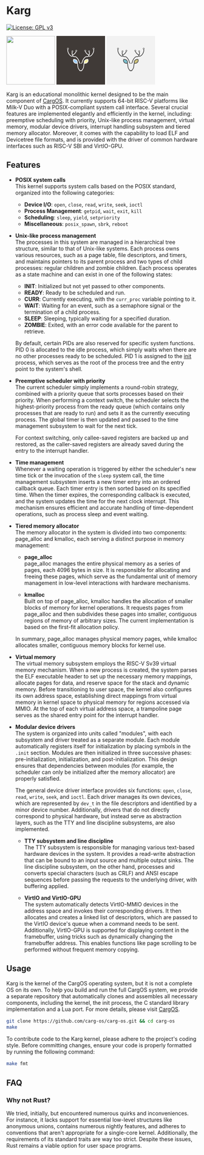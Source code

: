# Karg
[![License: GPL v3](https://img.shields.io/badge/License-GPLv3-blue.svg)](https://www.gnu.org/licenses/gpl-3.0)

<img src="dark_logo.svg" width="128" height="128"> <img src="logo.svg" width="128" height="128"> <img src="bright_logo.svg" width="128" height="128">

Karg is an educational monolithic kernel designed to be the main component of [CargOS](https://github.com/carg-os/carg-os). It currently supports 64-bit RISC-V platforms like Milk-V Duo with a POSIX-compliant system call interface. Several crucial features are implemented elegantly and efficiently in the kernel, including: preemptive scheduling with priority, Unix-like process management, virtual memory, modular device drivers, interrupt handling subsystem and tiered memory allocator. Moreover, it comes with the capability to load ELF and Devicetree file formats, and is provided with the driver of common hardware interfaces such as RISC-V SBI and VirtIO-GPU.

## Features
* **POSIX system calls** \
  This kernel supports system calls based on the POSIX standard, organized into the following categories:
    * **Device I/O**: `open`, `close`, `read`, `write`, `seek`, `ioctl`
    * **Process Management**: `getpid`, `wait`, `exit`, `kill`
    * **Scheduling**: `sleep`, `yield`, `setpriority`
    * **Miscellaneous**: `posix_spawn`, `sbrk`, `reboot`

* **Unix-like process management** \
  The processes in this system are managed in a hierarchical tree structure, similar to that of Unix-like systems. Each process owns various resources, such as a page table, file descriptors, and timers, and maintains pointers to its parent process and two types of child processes: regular children and zombie children. Each process operates as a state machine and can exist in one of the following states:
  * **INIT**: Initialized but not yet passed to other components.
  * **READY**: Ready to be scheduled and run.
  * **CURR**: Currently executing, with the `curr_proc` variable pointing to it.
  * **WAIT**: Waiting for an event, such as a semaphore signal or the termination of a child process.
  * **SLEEP**: Sleeping, typically waiting for a specified duration.
  * **ZOMBIE**: Exited, with an error code available for the parent to retrieve.

  By default, certain PIDs are also reserved for specific system functions. PID 0 is allocated to the idle process, which simply waits when there are no other processes ready to be scheduled. PID 1 is assigned to the [init](https://github.com/carg-os/init) process, which serves as the root of the process tree and the entry point to the system's shell.

* **Preemptive scheduler with priority** \
  The current scheduler simply implements a round-robin strategy, combined with a priority queue that sorts processes based on their priority. When performing a context switch, the scheduler selects the highest-priority process from the ready queue (which contains only processes that are ready to run) and sets it as the currently executing process. The global timer is then updated and passed to the time management subsystem to wait for the next tick.

  For context switching, only callee-saved registers are backed up and restored, as the caller-saved registers are already saved during the entry to the interrupt handler.

* **Time management** \
  Whenever a waiting operation is triggered by either the scheduler's new time tick or the invocation of the `sleep` system call, the time management subsystem inserts a new timer entry into an ordered callback queue. Each timer entry is then sorted based on its specified time. When the timer expires, the corresponding callback is executed, and the system updates the time for the next clock interrupt. This mechanism ensures efficient and accurate handling of time-dependent operations, such as process sleep and event waiting.

* **Tiered memory allocator** \
  The memory allocator in the system is divided into two components: page_alloc and kmalloc, each serving a distinct purpose in memory management:

    * **page_alloc** \
      page_alloc manages the entire physical memory as a series of pages, each 4096 bytes in size. It is responsible for allocating and freeing these pages, which serve as the fundamental unit of memory management in low-level interactions with hardware mechanisms.

    * **kmalloc** \
      Built on top of page_alloc, kmalloc handles the allocation of smaller blocks of memory for kernel operations. It requests pages from page_alloc and then subdivides these pages into smaller, contiguous regions of memory of arbitrary sizes. The current implementation is based on the first-fit allocation policy.

  In summary, page_alloc manages physical memory pages, while kmalloc allocates smaller, contiguous memory blocks for kernel use.

* **Virtual memory** \
  The virtual memory subsystem employs the RISC-V Sv39 virtual memory mechanism. When a new process is created, the system parses the ELF executable header to set up the necessary memory mappings, allocate pages for data, and reserve space for the stack and dynamic memory. Before transitioning to user space, the kernel also configures its own address space, establishing direct mappings from virtual memory in kernel space to physical memory for regions accessed via MMIO. At the top of each virtual address space, a trampoline page serves as the shared entry point for the interrupt handler.

* **Modular device drivers** \
  The system is organized into units called "modules", with each subsystem and driver treated as a separate module. Each module automatically registers itself for initialization by placing symbols in the `.init` section. Modules are then initialized in three successive phases: pre-initialization, initialization, and post-initialization. This design ensures that dependencies between modules (for example, the scheduler can only be initialized after the memory allocator) are properly satisfied.

  The general device driver interface provides six functions: `open`, `close`, `read`, `write`, `seek`, and `ioctl`. Each driver manages its own devices, which are represented by `dev_t` in the file descriptors and identified by a minor device number. Additionally, drivers that do not directly correspond to physical hardware, but instead serve as abstraction layers, such as the TTY and line discipline subsystems, are also implemented.

  * **TTY subsystem and line discipline** \
    The TTY subsystem is responsible for managing various text-based hardware devices in the system. It provides a read-write abstraction that can be bound to an input source and multiple output sinks. The line discipline subsystem, on the other hand, processes and converts special characters (such as CRLF) and ANSI escape sequences before passing the requests to the underlying driver, with buffering applied.

  * **VirtIO and VirtIO-GPU** \
    The system automatically detects VirtIO-MMIO devices in the address space and invokes their corresponding drivers. It then allocates and creates a linked list of descriptors, which are passed to the VirtIO device's queue when a command needs to be sent. Additionally, VirtIO-GPU is supported for displaying content in the framebuffer, using tricks such as dynamically changing the framebuffer address. This enables functions like page scrolling to be performed without frequent memory copying.

## Usage
Karg is the kernel of the CargOS operating system, but it is not a complete OS on its own. To help you build and run the full CargOS system, we provide a separate repository that automatically clones and assembles all necessary components, including the kernel, the init process, the C standard library implementation and a Lua port. For more details, please visit [CargOS](https://github.com/carg-os/carg-os).
```sh
git clone https://github.com/carg-os/carg-os.git && cd carg-os
make
```

To contribute code to the Karg kernel, please adhere to the project's coding style. Before committing changes, ensure your code is properly formatted by running the following command:
```sh
make fmt
```

## FAQ
### Why not Rust?
We tried, initially, but encountered numerous quirks and inconveniences. For instance, it lacks support for essential low-level structures like anonymous unions, contains numerous nightly features, and adheres to conventions that aren't appropriate for a single-core kernel. Additionally, the requirements of its standard traits are way too strict. Despite these issues, Rust remains a viable option for user space programs.
